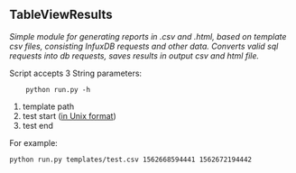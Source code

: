 ## TableViewResults
_Simple module for generating reports in .csv and .html, 
based on template csv files, consisting InfuxDB requests and other data.
Converts valid sql requests into db requests, saves results in output csv and html file._ 

Script accepts 3 String parameters:
    
        python run.py -h

1. template path 
2. test start ([in Unix format](https://www.epochconverter.com))
3. test end 

For example:

    python run.py templates/test.csv 1562668594441 1562672194442

